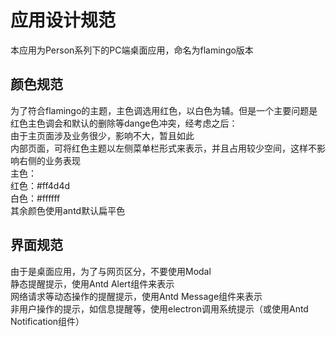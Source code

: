 # 应用设计规范
本应用为Person系列下的PC端桌面应用，命名为flamingo版本
## 颜色规范
为了符合flamingo的主题，主色调选用红色，以白色为辅。但是一个主要问题是红色主色调会和默认的删除等dange色冲突，经考虑之后：   
由于主页面涉及业务很少，影响不大，暂且如此   
内部页面，可将红色主题以左侧菜单栏形式来表示，并且占用较少空间，这样不影响右侧的业务表现   
主色：   
红色：#ff4d4d   
白色：#ffffff   
其余颜色使用antd默认扁平色   

## 界面规范
由于是桌面应用，为了与网页区分，不要使用Modal   
静态提醒提示，使用Antd Alert组件来表示   
网络请求等动态操作的提醒提示，使用Antd Message组件来表示   
非用户操作的提示，如信息提醒等，使用electron调用系统提示（或使用Antd Notification组件）